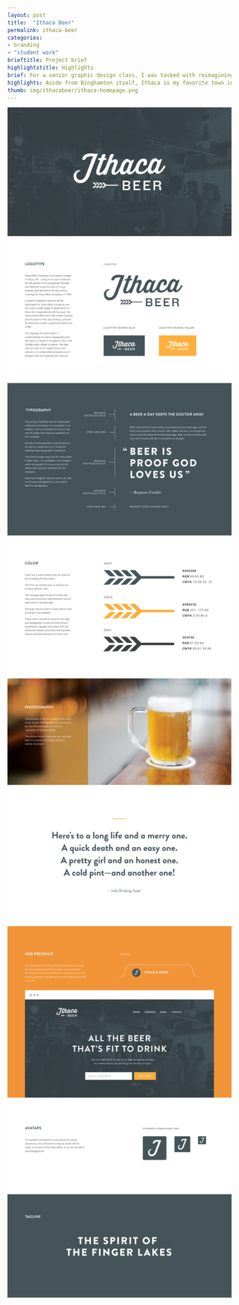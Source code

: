 ```yaml
---
layout: post
title:  "Ithaca Beer"
permalink: ithaca-beer
categories:
- branding
- "student work"
brieftitle: Project brief
highlightstitle: Highlights
brief: For a senior graphic design class, I was tasked with reimagining the identity of a local business. I chose to work on Ithaca Beer, a brewery an hour west of Binghamton. Over the course of the semester, I created a visual identity for the company and applied it across various touchpoints and mediums.
highlights: Aside from Binghamton itself, Ithaca is my favorite town in Central New York (it's gorges, as they say) and working on a brewery brand gave me tons of stuff to play with. Plus, the beer they make is actually really good, so taking a field trip there for &#8220;research purposes&#8221; was a no brainer.
thumb: img/ithacabeer/ithaca-homepage.png
---
```


<div class="margin-bottom">
  <div class="border margin-image">
    <img src="/img/ithacabeer/ithaca1.png">
  </div>
</div>
<div class="margin-bottom">
  <div class="border margin-image">
    <img src="/img/ithacabeer/ithaca2.png">
  </div>
</div>
<div class="margin-bottom">
  <div class="border margin-image">
    <img src="/img/ithacabeer/ithaca3.png">
  </div>
</div>
<div class="margin-bottom">
  <div class="border margin-image">
    <img src="/img/ithacabeer/ithaca4.png">
  </div>
</div>
<div class="margin-bottom">
  <div class="border margin-image">
    <img src="/img/ithacabeer/ithaca5.png">
  </div>
</div>
<div class="margin-bottom">
  <div class="border margin-image">
    <img src="/img/ithacabeer/ithaca6.png">
  </div>
</div>
<div class="margin-bottom">
  <div class="border margin-image">
    <img src="/img/ithacabeer/ithaca7.png">
  </div>
</div>
<div class="margin-bottom">
  <div class="border margin-image">
    <img src="/img/ithacabeer/ithaca8.png">
  </div>
</div>
<div class="border flush--bottom">
  <img src="/img/ithacabeer/ithaca9.png">
</div>
